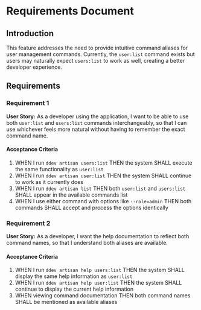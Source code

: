 # Requirements Document

## Introduction

This feature addresses the need to provide intuitive command aliases for user management commands. Currently, the `user:list` command exists but users may naturally expect `users:list` to work as well, creating a better developer experience.

## Requirements

### Requirement 1

**User Story:** As a developer using the application, I want to be able to use both `user:list` and `users:list` commands interchangeably, so that I can use whichever feels more natural without having to remember the exact command name.

#### Acceptance Criteria

1. WHEN I run `ddev artisan users:list` THEN the system SHALL execute the same functionality as `user:list`
2. WHEN I run `ddev artisan user:list` THEN the system SHALL continue to work as it currently does
3. WHEN I run `ddev artisan list` THEN both `user:list` and `users:list` SHALL appear in the available commands list
4. WHEN I use either command with options like `--role=admin` THEN both commands SHALL accept and process the options identically

### Requirement 2

**User Story:** As a developer, I want the help documentation to reflect both command names, so that I understand both aliases are available.

#### Acceptance Criteria

1. WHEN I run `ddev artisan help users:list` THEN the system SHALL display the same help information as `user:list`
2. WHEN I run `ddev artisan help user:list` THEN the system SHALL continue to display the current help information
3. WHEN viewing command documentation THEN both command names SHALL be mentioned as available aliases